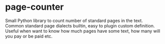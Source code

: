 # page-counter
Small Python library to count number of standard pages in the text. Common standard page dialects builtin, easy to plugin custom definition. Useful when want to know how much pages have some text, how many will you pay or be paid etc.
